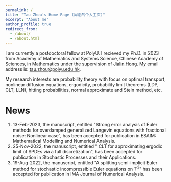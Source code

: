 ```yaml
---
permalink: /
title: "Tau Zhou's Home Page (周滔的个人主页)"
excerpt: "About me"
author_profile: true
redirect_from: 
  - /about/
  - /about.html
---
```

 

I am currently a postdoctoral fellow at PolyU. I recieved my Ph.D. in 2023 from Academy of Mathematics and Systems Science, Chinese Academy of Sciences, in Mathematics under the supervision of [Jialin Hong](http://www.cc.ac.cn/staff/hjl.html). My email address is: tau.zhou@polyu.edu.hk.


My research interests are probability theory with focus on optimal transport, nonlinear diffusion equations, ergodicity, probability limit theorems (LDP, CLT, LLN), hitting probabilities, normal approximate and Stein method, etc.

News
======
1. 13-Feb-2023, the manuscript, entitled "Strong error analysis of Euler methods for overdamped generalized Langevin equations with fractional noise: Nonlinear case", has been accepted for publication in ESAIM: Mathematical Modelling and Numerical Analysis. 
1. 25-Nov-2022, the manuscript, entitled " CLT for approximating ergodic limit of SPDEs via a full discretization", has been accepted for publication in Stochastic Processes and their Applications. 
1. 19-Aug-2022, the manuscript, entitled "A splitting semi-implicit Euler method for stochastic incompressible Euler equations on $\mathbb T^2$" has been accepted for publication in IMA Journal of Numerical Analysis.  


